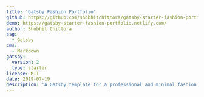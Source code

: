 ```yaml
---
title: 'Gatsby Fashion Portfolio'
github: https://github.com/shobhitchittora/gatsby-starter-fashion-portfolio
demo: https://gatsby-starter-fashion-portfolio.netlify.com/
author: Shobhit Chittora
ssg:
  - Gatsby
cms:
  - Markdown
gatsby:
  version: 2
  type: starter
license: MIT
date: 2019-07-19
description: 'A Gatsby template for a professional and minimal fashion portfolio.'
---
```

